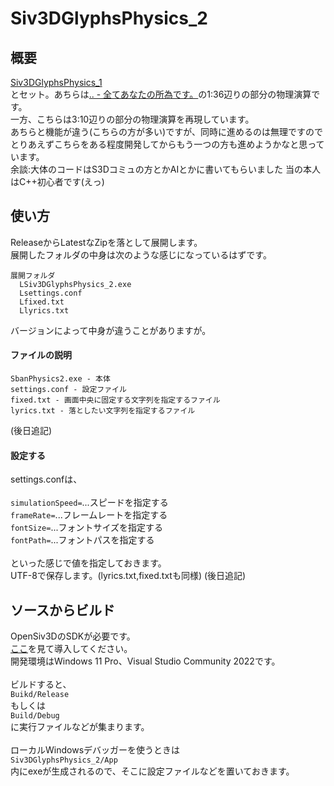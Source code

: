 # Siv3DGlyphsPhysics_2  
  
## 概要  
[Siv3DGlyphsPhysics_1](https://github.com/0x-sinsu/Siv3DGlyphsPhysics_1)  
とセット。あちらは[.. - 全てあなたの所為です。](https://www.youtube.com/watch?v=7CUpc5K1li4)の1:36辺りの部分の物理演算です。  
一方、こちらは3:10辺りの部分の物理演算を再現しています。  
あちらと機能が違う(こちらの方が多い)ですが、同時に進めるのは無理ですのでとりあえずこちらをある程度開発してからもう一つの方も進めようかなと思っています。  
余談:大体のコードはS3Dコミュの方とかAIとかに書いてもらいました  当の本人はC++初心者です(えっ)  
  
## 使い方  
ReleaseからLatestなZipを落として展開します。  
展開したフォルダの中身は次のような感じになっているはずです。  
  
    展開フォルダ
      LSiv3DGlyphsPhysics_2.exe
      Lsettings.conf
      Lfixed.txt
      Llyrics.txt
バージョンによって中身が違うことがありますが。  
#### ファイルの説明  
    SbanPhysics2.exe - 本体  
    settings.conf - 設定ファイル  
    fixed.txt - 画面中央に固定する文字列を指定するファイル  
    lyrics.txt - 落としたい文字列を指定するファイル  
(後日追記)
  
#### 設定する  
settings.confは、<br><br>
`simulationSpeed=`...スピードを指定する  
`frameRate=`...フレームレートを指定する  
`fontSize=`...フォントサイズを指定する  
`fontPath=`...フォントパスを指定する<br><br>
といった感じで値を指定しておきます。  
UTF-8で保存します。(lyrics.txt,fixed.txtも同様)
(後日追記)
  
## ソースからビルド  
OpenSiv3DのSDKが必要です。  
[ここ](https://siv3d.github.io/ja-jp/)を見て導入してください。  
開発環境はWindows 11 Pro、Visual Studio Community 2022です。<br><br>
ビルドすると、  
`Buikd/Release`  
もしくは  
`Build/Debug`  
に実行ファイルなどが集まります。<br><br>
ローカルWindowsデバッガーを使うときは  
`Siv3DGlyphsPhysics_2/App`  
内にexeが生成されるので、そこに設定ファイルなどを置いておきます。
